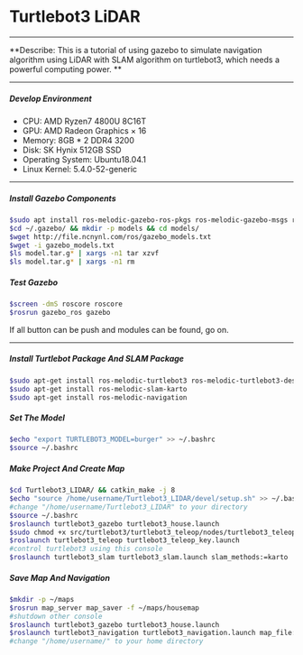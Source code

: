 # Turtlebot3 LiDAR
***
**Describe: This is a tutorial of using gazebo to simulate navigation algorithm using LiDAR with SLAM algorithm on turtlebot3, which needs a powerful computing power. **

***
##### Develop Environment

+ CPU: AMD Ryzen7 4800U  8C16T
+ GPU: AMD Radeon Graphics × 16 
+ Memory: 8GB * 2 DDR4 3200
+ Disk: SK Hynix 512GB SSD
+ Operating System: Ubuntu18.04.1
+ Linux Kernel:  5.4.0-52-generic

***



##### Install Gazebo Components

```bash
$sudo apt install ros-melodic-gazebo-ros-pkgs ros-melodic-gazebo-msgs ros-melodic-gazebo-plugins ros-melodic-gazebo-ros-control
$cd ~/.gazebo/ && mkdir -p models && cd models/
$wget http://file.ncnynl.com/ros/gazebo_models.txt
$wget -i gazebo_models.txt
$ls model.tar.g* | xargs -n1 tar xzvf
$ls model.tar.g* | xargs -n1 rm
```

##### Test Gazebo

```bash
$screen -dmS roscore roscore
$rosrun gazebo_ros gazebo
```

If all button can be push and modules can be found, go on.

***

##### Install Turtlebot Package And SLAM Package

```bash
$sudo apt-get install ros-melodic-turtlebot3 ros-melodic-turtlebot3-description ros-melodic-turtlebot3-gazebo ros-melodic-turtlebot3-msgs ros-melodic-turtlebot3-slam ros-melodic-turtlebot3-teleop
$sudo apt-get install ros-melodic-slam-karto
$sudo apt-get install ros-melodic-navigation
```

##### Set The Model

```bash
$echo "export TURTLEBOT3_MODEL=burger" >> ~/.bashrc
$source ~/.bashrc
```

##### Make Project And Create Map

```bash
$cd Turtlebot3_LIDAR/ && catkin_make -j 8
$echo "source /home/username/Turtlebot3_LIDAR/devel/setup.sh" >> ~/.bashrc
#change "/home/username/Turtlebot3_LIDAR" to your directory
$source ~/.bashrc
$roslaunch turtlebot3_gazebo turtlebot3_house.launch
$sudo chmod +x src/turtlebot3/turtlebot3_teleop/nodes/turtlebot3_teleop_key
$roslaunch turtlebot3_teleop turtlebot3_teleop_key.launch
#control turtlebot3 using this console
$roslaunch turtlebot3_slam turtlebot3_slam.launch slam_methods:=karto
```

##### Save Map And Navigation

```bash
$mkdir -p ~/maps
$rosrun map_server map_saver -f ~/maps/housemap
#shutdown other console
$roslaunch turtlebot3_gazebo turtlebot3_house.launch
$roslaunch turtlebot3_navigation turtlebot3_navigation.launch map_file:=/home/username/maps/housemap.yaml
#change "/home/username/" to your home directory
```

